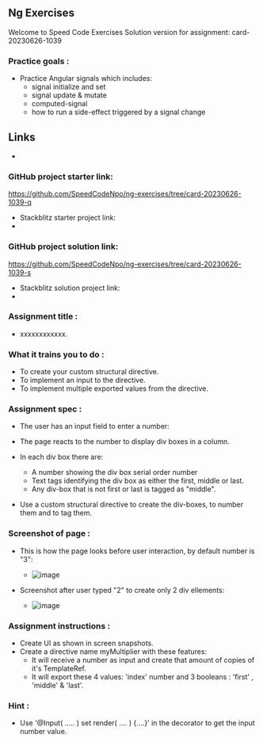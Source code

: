 ## Ng Exercises
Welcome to Speed Code Exercises
Solution version for assignment: card-20230626-1039

### Practice goals :

- Practice Angular signals which includes:
  - signal initialize and set
  - signal update & mutate
  - computed-signal
  - how to run a side-effect triggered by a signal change

## Links
- 
### GitHub project starter link:
   https://github.com/SpeedCodeNpo/ng-exercises/tree/card-20230626-1039-q

- Stackblitz starter project link:
-
### GitHub project solution link:
   https://github.com/SpeedCodeNpo/ng-exercises/tree/card-20230626-1039-s

- Stackblitz solution project link:
- 

### Assignment title :
- xxxxxxxxxxxx.

### What it trains you to do :
- To create your custom structural directive.
- To implement an input to the directive.
- To implement multiple exported values from the directive.

### Assignment spec :
- The user has an input field to enter a number:
- The page reacts to the number to display div boxes in a column.
- In each div box there are:
    - A number showing the div box serial order number
    - Text tags identifying the div box as either the first, middle or last.
    - Any div-box that is not first or last is tagged as "middle".
 
- Use a custom structural directive to create the div-boxes, to number them and to tag them.

### Screenshot of page :
- This is how the page looks before user interaction, by default number is "3":
  - ![image](https://github.com/SpeedCodeNpo/ng-exercises/assets/132397719/05545d93-077d-4d02-a4f8-b10346b7258d)


- Screenshot after user typed "2" to create only 2 div ellements:
  - ![image](https://github.com/SpeedCodeNpo/ng-exercises/assets/132397719/fa6ef230-cf57-4e15-a21a-0eb356000fb6)


### Assignment instructions :

- Create UI as shown in screen snapshots.
- Create a directive name myMultiplier with these features:
  - It will receive a number as input and create that amount of copies of it's TemplateRef.
  - It will export these 4 values: 'index' number and 3 booleans : 'first' , 'middle' & 'last'.

### Hint :
- Use '@Input( ..... ) set render( .... ) {....}' in the decorator to get the input number value.
